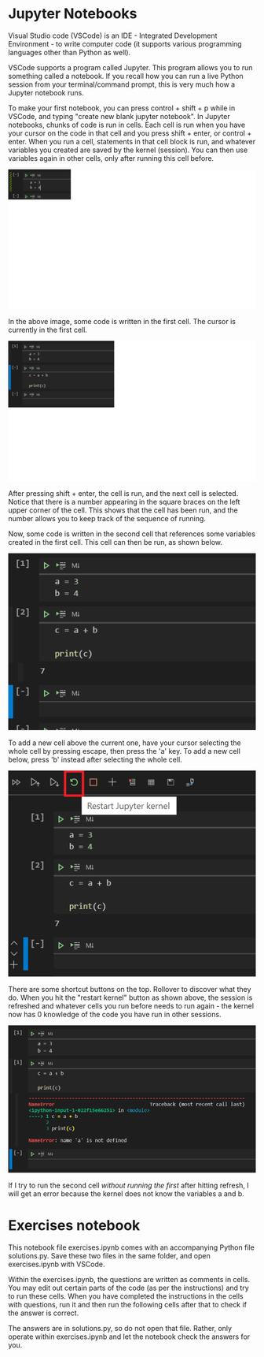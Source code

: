 # Jupyter Notebooks

Visual Studio code (VSCode) is an IDE - Integrated Development Environment - to write computer code (it supports various programming languages other than Python as well).

VSCode supports a program called Jupyter. This program allows you to run something called a notebook. If you recall how you can run a live Python session from your terminal/command prompt, this is very much how a Jupyter notebook runs. 

To make your first notebook, you can press control + shift + p while in VSCode, and typing "create new blank jupyter notebook". In Jupyter notebooks, chunks of code is run in cells. Each cell is run when you have your cursor on the code in that cell and you press shift + enter, or control + enter. When you run a cell, statements in that cell block is run, and whatever variables you created are saved by the kernel (session). You can then use variables again in other cells, only after running this cell before. 

![First cell](./documentation_images/001.png "Some code in first cell")

In the above image, some code is written in the first cell. The cursor is currently in the first cell.

![Run first cell](./documentation_images/002.png "After running first cell")

After pressing shift + enter, the cell is run, and the next cell is selected. Notice that there is a number appearing in the square braces on the left upper corner of the cell. This shows that the cell has been run, and the number allows you to keep track of the sequence of running. 

Now, some code is written in the second cell that references some variables created in the first cell. This cell can then be run, as shown below.

![Run second cell](./documentation_images/003.png "After running second cell")


To add a new cell above the current one, have your cursor selecting the whole cell by pressing escape, then press the 'a' key. To add a new cell below, press 'b' instead after selecting the whole cell. 

![restart kernel](./documentation_images/004.png "Session will be refreshed when this button is pressed")

There are some shortcut buttons on the top. Rollover to discover what they do. When you hit the "restart kernel" button as shown above, the session is refreshed and whatever cells you run before needs to run again - the kernel now has 0 knowledge of the code you have run in other sessions. 

![error example](./documentation_images/005.png "Running the second cell first gives error after refresh")


If I try to run the second cell *without running the first* after hitting refresh, I will get an error because the kernel does not know the variables a and b. 

# Exercises notebook

This notebook file exercises.ipynb comes with an accompanying Python file solutions.py. Save these two files in the same folder, and open exercises.ipynb with VSCode. 

Within the exercises.ipynb, the questions are written as comments in cells. You may edit out certain parts of the code (as per the instructions) and try to run these cells. When you have completed the instructions in the cells with questions, run it and then run the following cells after that to check if the answer is correct. 

The answers are in solutions.py, so do not open that file. Rather, only operate within exercises.ipynb and let the notebook check the answers for you. 